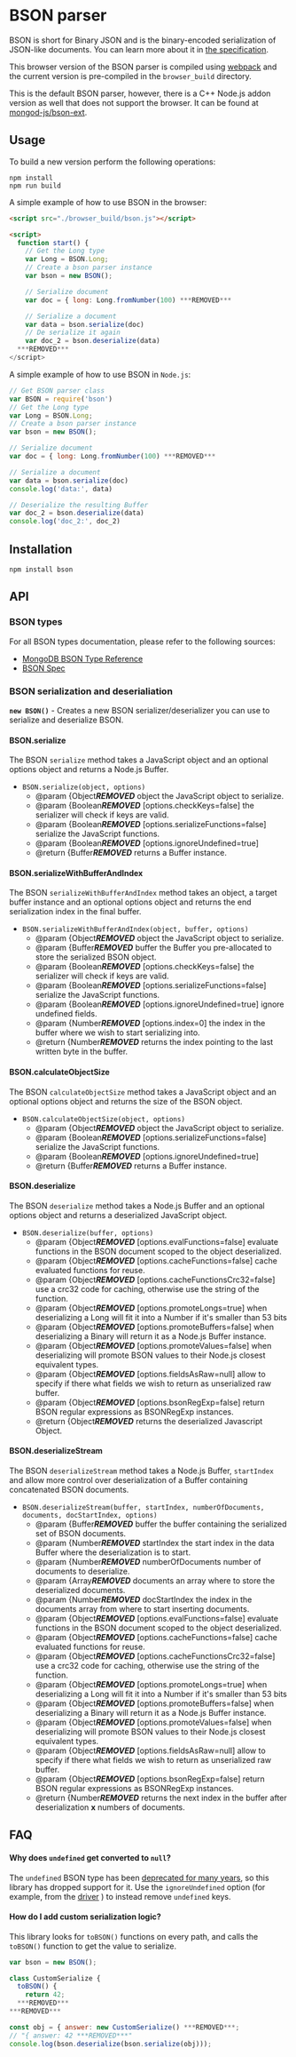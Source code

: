 # BSON parser

BSON is short for Bin­ary JSON and is the bin­ary-en­coded seri­al­iz­a­tion of JSON-like doc­u­ments. You can learn more about it in [the specification](http://bsonspec.org).

This browser version of the BSON parser is compiled using [webpack](https://webpack.js.org/) and the current version is pre-compiled in the `browser_build` directory.

This is the default BSON parser, however, there is a C++ Node.js addon version as well that does not support the browser. It can be found at [mongod-js/bson-ext](https://github.com/mongodb-js/bson-ext).

## Usage

To build a new version perform the following operations:

```
npm install
npm run build
```

A simple example of how to use BSON in the browser:

```html
<script src="./browser_build/bson.js"></script>

<script>
  function start() {
    // Get the Long type
    var Long = BSON.Long;
    // Create a bson parser instance
    var bson = new BSON();

    // Serialize document
    var doc = { long: Long.fromNumber(100) ***REMOVED***

    // Serialize a document
    var data = bson.serialize(doc)
    // De serialize it again
    var doc_2 = bson.deserialize(data)
  ***REMOVED***
</script>
```

A simple example of how to use BSON in `Node.js`:

```js
// Get BSON parser class
var BSON = require('bson')
// Get the Long type
var Long = BSON.Long;
// Create a bson parser instance
var bson = new BSON();

// Serialize document
var doc = { long: Long.fromNumber(100) ***REMOVED***

// Serialize a document
var data = bson.serialize(doc)
console.log('data:', data)

// Deserialize the resulting Buffer
var doc_2 = bson.deserialize(data)
console.log('doc_2:', doc_2)
```

## Installation

`npm install bson`

## API

### BSON types

For all BSON types documentation, please refer to the following sources:
  * [MongoDB BSON Type Reference](https://docs.mongodb.com/manual/reference/bson-types/)
  * [BSON Spec](https://bsonspec.org/)

### BSON serialization and deserialiation

**`new BSON()`** - Creates a new BSON serializer/deserializer you can use to serialize and deserialize BSON.

#### BSON.serialize

The BSON `serialize` method takes a JavaScript object and an optional options object and returns a Node.js Buffer.

  * `BSON.serialize(object, options)`
    * @param {Object***REMOVED*** object the JavaScript object to serialize.
    * @param {Boolean***REMOVED*** [options.checkKeys=false] the serializer will check if keys are valid.
    * @param {Boolean***REMOVED*** [options.serializeFunctions=false] serialize the JavaScript functions.
    * @param {Boolean***REMOVED*** [options.ignoreUndefined=true]
    * @return {Buffer***REMOVED*** returns a Buffer instance.

#### BSON.serializeWithBufferAndIndex

The BSON `serializeWithBufferAndIndex` method takes an object, a target buffer instance and an optional options object and returns the end serialization index in the final buffer.

  * `BSON.serializeWithBufferAndIndex(object, buffer, options)`
    * @param {Object***REMOVED*** object the JavaScript object to serialize.
    * @param {Buffer***REMOVED*** buffer the Buffer you pre-allocated to store the serialized BSON object.
    * @param {Boolean***REMOVED*** [options.checkKeys=false] the serializer will check if keys are valid.
    * @param {Boolean***REMOVED*** [options.serializeFunctions=false] serialize the JavaScript functions.
    * @param {Boolean***REMOVED*** [options.ignoreUndefined=true] ignore undefined fields.
    * @param {Number***REMOVED*** [options.index=0] the index in the buffer where we wish to start serializing into.
    * @return {Number***REMOVED*** returns the index pointing to the last written byte in the buffer.

#### BSON.calculateObjectSize

The BSON `calculateObjectSize` method takes a JavaScript object and an optional options object and returns the size of the BSON object.

  * `BSON.calculateObjectSize(object, options)`
    * @param {Object***REMOVED*** object the JavaScript object to serialize.
    * @param {Boolean***REMOVED*** [options.serializeFunctions=false] serialize the JavaScript functions.
    * @param {Boolean***REMOVED*** [options.ignoreUndefined=true]
    * @return {Buffer***REMOVED*** returns a Buffer instance.

#### BSON.deserialize

The BSON `deserialize` method takes a Node.js Buffer and an optional options object and returns a deserialized JavaScript object.

  * `BSON.deserialize(buffer, options)`
    * @param {Object***REMOVED*** [options.evalFunctions=false] evaluate functions in the BSON document scoped to the object deserialized.
    * @param {Object***REMOVED*** [options.cacheFunctions=false] cache evaluated functions for reuse.
    * @param {Object***REMOVED*** [options.cacheFunctionsCrc32=false] use a crc32 code for caching, otherwise use the string of the function.
    * @param {Object***REMOVED*** [options.promoteLongs=true] when deserializing a Long will fit it into a Number if it's smaller than 53 bits
    * @param {Object***REMOVED*** [options.promoteBuffers=false] when deserializing a Binary will return it as a Node.js Buffer instance.
    * @param {Object***REMOVED*** [options.promoteValues=false] when deserializing will promote BSON values to their Node.js closest equivalent types.
    * @param {Object***REMOVED*** [options.fieldsAsRaw=null] allow to specify if there what fields we wish to return as unserialized raw buffer.
    * @param {Object***REMOVED*** [options.bsonRegExp=false] return BSON regular expressions as BSONRegExp instances.
    * @return {Object***REMOVED*** returns the deserialized Javascript Object.

#### BSON.deserializeStream

The BSON `deserializeStream` method takes a Node.js Buffer, `startIndex` and allow more control over deserialization of a Buffer containing concatenated BSON documents.

  * `BSON.deserializeStream(buffer, startIndex, numberOfDocuments, documents, docStartIndex, options)`
    * @param {Buffer***REMOVED*** buffer the buffer containing the serialized set of BSON documents.
    * @param {Number***REMOVED*** startIndex the start index in the data Buffer where the deserialization is to start.
    * @param {Number***REMOVED*** numberOfDocuments number of documents to deserialize.
    * @param {Array***REMOVED*** documents an array where to store the deserialized documents.
    * @param {Number***REMOVED*** docStartIndex the index in the documents array from where to start inserting documents.
    * @param {Object***REMOVED*** [options.evalFunctions=false] evaluate functions in the BSON document scoped to the object deserialized.
    * @param {Object***REMOVED*** [options.cacheFunctions=false] cache evaluated functions for reuse.
    * @param {Object***REMOVED*** [options.cacheFunctionsCrc32=false] use a crc32 code for caching, otherwise use the string of the function.
    * @param {Object***REMOVED*** [options.promoteLongs=true] when deserializing a Long will fit it into a Number if it's smaller than 53 bits
    * @param {Object***REMOVED*** [options.promoteBuffers=false] when deserializing a Binary will return it as a Node.js Buffer instance.
    * @param {Object***REMOVED*** [options.promoteValues=false] when deserializing will promote BSON values to their Node.js closest equivalent types.
    * @param {Object***REMOVED*** [options.fieldsAsRaw=null] allow to specify if there what fields we wish to return as unserialized raw buffer.
    * @param {Object***REMOVED*** [options.bsonRegExp=false] return BSON regular expressions as BSONRegExp instances.
    * @return {Number***REMOVED*** returns the next index in the buffer after deserialization **x** numbers of documents.

## FAQ

#### Why does `undefined` get converted to `null`?

The `undefined` BSON type has been [deprecated for many years](http://bsonspec.org/spec.html), so this library has dropped support for it. Use the `ignoreUndefined` option (for example, from the [driver](http://mongodb.github.io/node-mongodb-native/2.2/api/MongoClient.html#connect) ) to instead remove `undefined` keys.

#### How do I add custom serialization logic?

This library looks for `toBSON()` functions on every path, and calls the `toBSON()` function to get the value to serialize.

```javascript
var bson = new BSON();

class CustomSerialize {
  toBSON() {
    return 42;
  ***REMOVED***
***REMOVED***

const obj = { answer: new CustomSerialize() ***REMOVED***;
// "{ answer: 42 ***REMOVED***"
console.log(bson.deserialize(bson.serialize(obj)));
```
